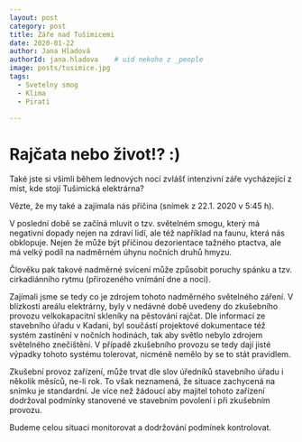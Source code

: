 ```yaml
---
layout: post
category: post
title: Záře nad Tušimicemi  
date: 2020-01-22
author: Jana Hladová
authorId: jana.hladova    # uid nekoho z _people
image: posts/tusimice.jpg
tags:
  - Svetelny smog
  - Klima
  - Pirati

---
```


# Rajčata nebo život!? :)

Také jste si všimli během lednových nocí zvlášť intenzivní záře vycházející z míst, kde stojí Tušimická elektrárna? 

Vězte, že my také a zajímala nás příčina (snímek z 22.1. 2020 v 5:45 h). 

V poslední době se začíná mluvit o tzv. světelném smogu, který má negativní dopady nejen na zdraví lidí, ale též například na faunu, 
která nás obklopuje. Nejen že může být příčinou dezorientace tažného ptactva, ale má velký podíl na nadměrném úhynu nočních druhů hmyzu. 

Člověku pak takové nadměrné svícení může způsobit poruchy spánku a tzv. cirkadiánního rytmu (přirozeného vnímání dne a noci).  

Zajímali jsme se tedy co je zdrojem tohoto nadměrného světelného záření. 
V blízkosti areálu elektrárny, byly v nedávné době uvedeny do zkušebního provozu velkokapacitní skleníky na pěstování rajčat. 
Dle informací ze stavebního úřadu v Kadani, byl součástí projektové dokumentace též systém zastínění v nočních hodinách, 
tak aby světlo nebylo zdrojem světelného znečištění. 
V případě zkušebního provozu se tedy dají jisté výpadky tohoto systému tolerovat, nicméně nemělo by se to stát pravidlem. 

Zkušební provoz zařízení, může trvat dle slov úředníků stavebního úřadu i několik měsíců, ne-li rok. 
To však neznamená, že situace zachycená na snímku je standardní. 
Je více než žádoucí aby majitel tohoto zařízení dodržoval podmínky stanovené ve stavebním povolení i při zkušebním provozu.

Budeme celou situaci monitorovat a dodržování podmínek kontrolovat.

